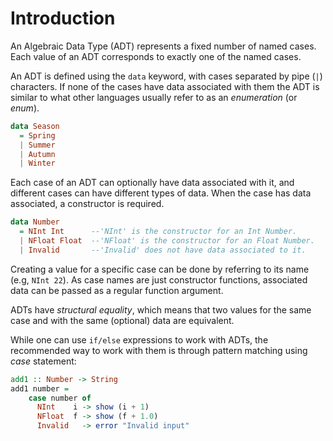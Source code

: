 # Introduction

An Algebraic Data Type (ADT) represents a fixed number of named cases.
Each value of an ADT corresponds to exactly one of the named cases.

An ADT is defined using the `data` keyword, with cases separated by pipe (`|`) characters.
If none of the cases have data associated with them the ADT is similar to what other languages usually refer to as an _enumeration_ (or _enum_).

```haskell
data Season
  = Spring
  | Summer
  | Autumn
  | Winter
```

Each case of an ADT can optionally have data associated with it, and different cases can have different types of data.
When the case has data associated, a constructor is required.

```haskell
data Number
  = NInt Int      --'NInt' is the constructor for an Int Number.
  | NFloat Float  --'NFloat' is the constructor for an Float Number.
  | Invalid       --'Invalid' does not have data associated to it.
```

Creating a value for a specific case can be done by referring to its name (e.g, `NInt 22`).
As case names are just constructor functions, associated data can be passed as a regular function argument.

ADTs have _structural equality_, which means that two values for the same case and with the same (optional) data are equivalent.

While one can use `if/else` expressions to work with ADTs, the recommended way to work with them is through pattern matching using _case_ statement:

```haskell
add1 :: Number -> String
add1 number =
    case number of
      NInt    i -> show (i + 1)
      NFloat  f -> show (f + 1.0)
      Invalid   -> error "Invalid input"
```
